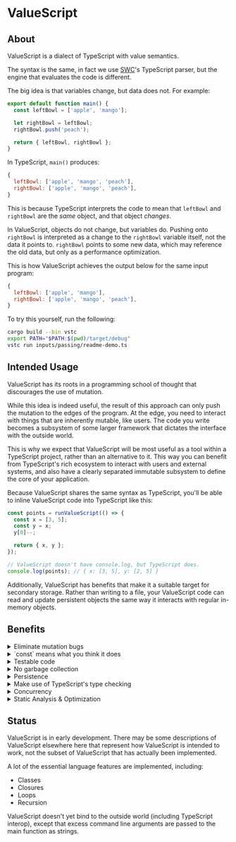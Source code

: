 # ValueScript

## About

ValueScript is a dialect of TypeScript with value semantics.

The syntax is the same, in fact we use [SWC](https://swc.rs/)'s TypeScript parser, but the engine that evaluates the code is different.

The big idea is that variables change, but data does not. For example:

```ts
export default function main() {
  const leftBowl = ['apple', 'mango'];

  let rightBowl = leftBowl;
  rightBowl.push('peach');

  return { leftBowl, rightBowl };
}
```

In TypeScript, `main()` produces:

```js
{
  leftBowl: ['apple', 'mango', 'peach'],
  rightBowl: ['apple', 'mango', 'peach'],
}
```

This is because TypeScript interprets the code to mean that `leftBowl` and `rightBowl` are the *same* object, and that object *changes*.

In ValueScript, objects do not change, but variables do. Pushing onto `rightBowl` is interpreted as a change to the `rightBowl` variable itself, not the data it points to. `rightBowl` points to some new data, which may reference the old data, but only as a performance optimization.

This is how ValueScript achieves the output below for the same input program:

```js
{
  leftBowl: ['apple', 'mango'],
  rightBowl: ['apple', 'mango', 'peach'],
}
```

To try this yourself, run the following:

```sh
cargo build --bin vstc
export PATH="$PATH:$(pwd)/target/debug"
vstc run inputs/passing/readme-demo.ts
```

## Intended Usage

ValueScript has its roots in a programming school of thought that discourages the use of mutation.

While this idea is indeed useful, the result of this approach can only push the mutation to the edges of the program. At the edge, you need to interact with things that are inherently mutable, like users. The code you write becomes a subsystem of some larger framework that dictates the interface with the outside world.

This is why we expect that ValueScript will be most useful as a tool within a TypeScript project, rather than an alternative to it. This way you can benefit from TypeScript's rich ecosystem to interact with users and external systems, and also have a clearly separated immutable subsystem to define the core of your application.

Because ValueScript shares the same syntax as TypeScript, you'll be able to inline ValueScript code into TypeScript like this:

```ts
const points = runValueScript(() => {
  const x = [3, 5];
  const y = x;
  y[0]--;

  return { x, y };
});

// ValueScript doesn't have console.log, but TypeScript does.
console.log(points); // { x: [3, 5], y: [2, 5] }
```

Additionally, ValueScript has benefits that make it a suitable target for secondary storage. Rather than writing to a file, your ValueScript code can read and update persistent objects the same way it interacts with regular in-memory objects.

## Benefits

<details>
<summary>Eliminate mutation bugs</summary>
This is why you are usually encouraged not to mutate function arguments, among other things. Sometimes you'll see workaround like `const a = [...b];`. In ValueScript, just write it the natural way.
</details>
<details>
<summary>`const` means what you think it does</summary>
Ever felt weird about using `const` in situations like this?

```ts
const values = [];

values.push(123);

return items;
```

Us too. The reason is that, in a mutable world, it's the array that `values` points to that is mutating. Pushing to that array doesn't change `values` - it still points to the same array, right?

In ValueScript, it's not the same array, because arrays don't change. Instead, it is indeed the variable that changes, and therefore, if you mark it as `const`, attempting to do so is a compile-time error.
</details>

<details>
<summary>Testable code</summary>
Testing code is all about being able to draw a boundary around something that can be given inputs so that you can check its outputs against your expectations.

Being able to draw these boundaries is usually challenging in real-world systems, because by default everything wants to connect to something tangible to serve its purpose as directly as possible. Most things that matter to you become untested because of their coupling to externalities that are too difficult to meaningfully replicate in a test case. Testing degrades into an inauthentic add-on that focuses on trivialities.

By using ValueScript, you can maintain a clear separation between a domain that should be easy to test - the core of what your application does, and a domain that is difficult to test - how your application talks to the world.

A ValueScript program is always a function that, when called with the same inputs, produces the same outputs.
</details>

<details>
<summary>No garbage collection</summary>
In ValueScript, it's impossible to create data that circularly references itself. This isn't because something is keeping watch and producing an error if you do it accidentally. Rather, it's just an inherent consequence of how ValueScript works:

```ts
let x = {};
x.x = x; // { x: {} }

// (In TypeScript: { x: { x: { x: { x: { ... } } }} })
```

Circular references are the whole reason why garbage collectors are needed (assuming you want to reuse memory and don't want to figure out when it's safe to do so). Without them, ValueScript is able to simply keep a count of how many references each object has, and when that count drops to zero, it cleans up the memory immediately.
</details>

<details>
<summary>Persistence</summary>
In a traditional mutable program, the important entities in that program often can't be stored authentically without also capturing the state of the entire program that contains them. Even when that isn't true, the entity needs to be translated into a form that can be stored in a process we know and love called *serialization*.

ValueScript is different. Everything can be persisted as its direct contents and a recursive inclusion of its dependencies. This includes functions and class instances (and the methods on those class instances). In ValueScript, everything is plain data.

In fact, because ValueScript doesn't require garbage collection, it's also possible to build up large structures that wouldn't fit into memory. Garbage collection is a limiting factor on traditional languages on this point, because you need to periodically fully traverse the memory to find things that can be cleaned up.
</details>

<details>
<summary>Make use of TypeScript's type checking</summary>
ValueScript is similar enough to TypeScript that the type checker correctly identifies type errors in ValueScript.

In fact, when the differences matter, the type checker often actually favors ValueScript, not TypeScript.

E.g.
```ts
let a: { value?: string | number } = {};
a.value = 'str';

let b = a;
b.value = 37;

type T = (typeof a.value);
//               ^^^^^^^
//               TypeScript: 37
//               ValueScript: 'str'

// The type checker assigns `string` to `T`.
```
</details>

<details>
<summary>Concurrency</summary>
By using value semantics, ValueScript ensures that a function, called with the
same arguments, always returns the same value. This includes instance methods by
considering the instance data to be one of the arguments.

This means that if you wrap some calculation in a function that takes no arguments, it is destined to return the same value, regardless of what happens
elsewhere in the program:

```ts
const f = () => {
  const x = widget.calculate(37);
  const y = expensiveCalculation(3, 5);

  return x + y;
};
```

Above, `widget` is captured by `f`. ValueScript requires that captured variables are `const`, which means that `widget` cannot change, and therefore `widget.calculate(37)` cannot change. This means that the value of `f()` is independent of any other work that happen in our program.

Therefore, we could safely evaluate `f()` concurrently. In future, some calculations might automatically be upgraded to concurrent execution, but knowing when it is worthwhile to create a separate thread of execution is a complex and inexact science.

Instead, in the foreseeable future, ValueScript will have a primitive called `vs.thread`:

```ts
const f = vs.thread(() => {
  const x = widget.calculate(37);
  const y = expensiveCalculation(3, 5);

  return x + y;
});
```

On the surface, `vs.thread` simply returns the function that is provided to it, unaltered. However, this signals the runtime to evaluate the function on another thread.
</details>

<details>
<summary>Static Analysis & Optimization</summary>
ValueScript dramatically expands the cases where program behavior can be determined statically. In traditional languages, inferences about data in variables are quickly lost because it is impossible to know whether some other code might modify that data.

A relatively simple application of this is tree-shaking. ValueScript analyzers will be able to determine much more accurately what code is actually used, and only include that code for distribution. During development you can also get a lot more feedback like 'this statement has no effect'.

Another important use-case here is testing. In the future, ValueScript will include `vs.staticTest(name, fn)` which accepts a function taking no arguments, which can therefore be computed statically. The compiler will emit an error if the test fails.
</details>

## Status

ValueScript is in early development. There may be some descriptions of ValueScript elsewhere here that represent how ValueScript is intended to work, not the subset of ValueScript that has actually been implemented.

A lot of the essential language features are implemented, including:

- Classes
- Closures
- Loops
- Recursion

ValueScript doesn't yet bind to the outside world (including TypeScript interop), except that excess command line arguments are passed to the main function as strings.
